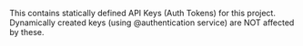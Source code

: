 This contains statically defined API Keys (Auth Tokens) for this project.
Dynamically created keys (using @authentication service) are NOT affected by these.